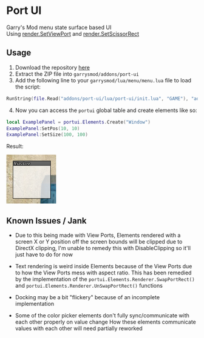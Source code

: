# Port UI
Garry's Mod menu state surface based UI \
Using [render.SetViewPort](https://gmodwiki.com/render.SetViewPort) and [render.SetScissorRect](https://gmodwiki.com/render.SetScissorRect)

## Usage
1. Download the repository [here](https://github.com/github-is-garbage/port-ui/archive/refs/heads/main.zip)
2. Extract the ZIP file into `garrysmod/addons/port-ui`
3. Add the following line to your `garrysmod/lua/menu/menu.lua` file to load the script:

```lua
RunString(file.Read("addons/port-ui/lua/port-ui/init.lua", "GAME"), "addons/port-ui/lua/port-ui/init.lua")
```

4. Now you can access the `portui` global table and create elements like so:

```lua
local ExamplePanel = portui.Elements.Create("Window")
ExamplePanel:SetPos(10, 10)
ExamplePanel:SetSize(100, 100)
```

Result:

![port-ui Window](./gitimg/window.png)

## Known Issues / Jank
- Due to this being made with View Ports, Elements rendered with a screen X or Y position off the screen bounds
will be clipped due to DirectX clipping, I'm unable to remedy this with DisableClipping so it'll just have to do for now

- Text rendering is weird inside Elements because of the View Ports due to how the View Ports mess with aspect ratio.
This has been remedied by the implementation of the `portui.Elements.Renderer.SwapPortRect()` and `portui.Elements.Renderer.UnSwapPortRect()` functions

- Docking may be a bit "flickery" because of an incomplete implementation

- Some of the color picker elements don't fully sync/communicate with each other properly on value change
How these elements communicate values with each other will need partially reworked
